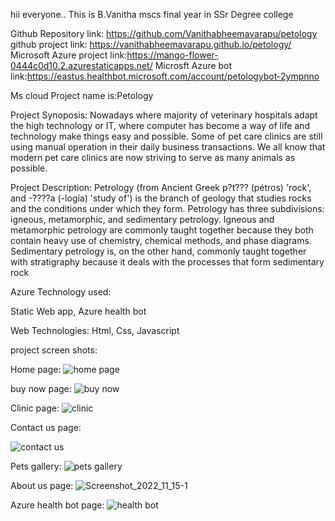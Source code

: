 hii everyone..
This is B.Vanitha mscs final year in SSr Degree college

Github Repository link: https://github.com/Vanithabheemavarapu/petology
github project link: https://vanithabheemavarapu.github.io/petology/
Microsoft Azure project link:https://mango-flower-0444c0d10.2.azurestaticapps.net/
Microsft Azure bot link:https://eastus.healthbot.microsoft.com/account/petologybot-2ympnno

Ms cloud Project name is:Petology

Project Synoposis:
Nowadays where majority of veterinary hospitals adapt the high technology or IT, where computer has become a way of life and technology make things easy and possible. Some of pet care clinics are still using manual operation in their daily business transactions. We all know that modern pet care clinics are now striving to serve as many animals as possible.

Project Description:
Petrology (from Ancient Greek p?t??? (pétros) 'rock', and -????a (-logía) 'study of') is the branch of geology that studies rocks and the conditions under which they form. Petrology has three subdivisions: igneous, metamorphic, and sedimentary petrology. Igneous and metamorphic petrology are commonly taught together because they both contain heavy use of chemistry, chemical methods, and phase diagrams. Sedimentary petrology is, on the other hand, commonly taught together with stratigraphy because it deals with the processes that form sedimentary rock

Azure Technology used:

Static Web app,
Azure health bot

Web Technologies:
Html,
Css,
Javascript

project screen shots:

Home page:
![home page](https://user-images.githubusercontent.com/115772067/206357048-c2d0ae50-bb56-4c8a-b1f2-a795a0e3f726.png)


buy now page:
![buy now](https://user-images.githubusercontent.com/115772067/206357014-4f781de8-e323-4f29-ad82-d8e2f5f82f6d.png)

Clinic page:
![clinic](https://user-images.githubusercontent.com/115772067/206357029-f1a8cf00-e1a7-4fe5-aa4c-4b26a0fabc7d.png)

Contact us page:

![contact us](https://user-images.githubusercontent.com/115772067/206357034-fad15c7f-6036-409c-89ff-7ef9326c39fe.png)

Pets gallery:
![pets gallery](https://user-images.githubusercontent.com/115772067/206357055-81916c25-f51b-4bee-838c-56bd2272f6cd.png)

About us page:
![Screenshot_2022_11_15-1](https://user-images.githubusercontent.com/115772067/206357059-8dc3a398-365c-4a4c-9b1b-06426ce268fd.png)

Azure health bot page:
![health bot](https://user-images.githubusercontent.com/115772067/206357041-9ff4701e-fe44-4108-9906-8ef56b93b3e0.png)


